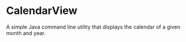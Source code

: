 # CalendarView
A simple Java command line utility that displays the calendar of a given month and year.
